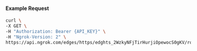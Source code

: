 <!-- Code generated for API Clients. DO NOT EDIT. -->

#### Example Request

```bash
curl \
-X GET \
-H "Authorization: Bearer {API_KEY}" \
-H "Ngrok-Version: 2" \
https://api.ngrok.com/edges/https/edghts_2WzkyNFjTirHurjiOpewocS0gKV/routes/edghtsrt_2WzkyPEdMKlT6IXFtbhrrIKrZR9/oidc
```
